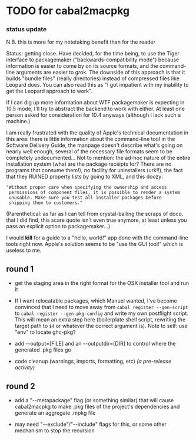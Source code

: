 TODO for cabal2macpkg
=====================

### status update ###
N.B. this is more for my notetaking benefit than for the reader

Status: getting close. Have decided, for the time being, to use the
Tiger interface to packagemaker ("backwards-compatibility mode")
because information is easier to come by on its source formats, and
the command-line arguments are easier to grok. The downside of this
approach is that it builds "bundle files" (really directories) instead
of compressed files like Leopard does. You can also read this as "I
got impatient with my inability to get the Leopard approach to work".

If I can dig up more information about WTF packagemaker is expecting
in 10.5 mode, I'll try to abstract the backend to work with either. At
least one person asked for consideration for 10.4 anyways (although I
lack such a machine.)

I am really frustrated with the quality of Apple's technical
documentation in this area: there is little information about the
command-line tool in the Software Delivery Guide, the manpage doesn't
describe what's going on nearly well enough, several of the necessary
file formats seem to be completely undocumented... Not to mention: the
ad-hoc nature of the entire installation system (what are the package
receipts for? There are no programs that consume them!), no facility
for uninstallers (urk!!), the fact that they RUINED property lists by
going to XML, and this doozy:

    "Without proper care when specifying the ownership and access
     permissions of component files, it is possible to render a system
     unusable. Make sure you test all installer packages before
     shipping them to customers."

(Parenthetical: as far as I can tell from crystal-balling the scraps
of doco. that I did find, this scare quote isn't even true anymore, at
least unless you pass an explicit option to packagemaker...)

I would **kill** for a guide to a "hello, world!" app done with the
command-line tools right now. Apple's solution seems to be "use the
GUI tool!" which is useless to me.


round 1
-------

* get the staging area in the right format for the OSX installer tool
  and run it 

* If I want relocatable packages, which Manuel wanted, I've become
  convinced that I need to move away from `cabal register
  --gen-script` to `cabal register --gen-pkg-config` and write my own
  postflight script. This will mean an extra step here (boilerplate
  shell script, rewriting the target path to `$4` or whatever the
  correct argument is). Note to self: use "env" to locate ghc-pkg?

* add --output=[FILE] and an --outputdir=[DIR] to control where the
  generated .pkg files go

* code cleanup (warnings, imports, formatting, etc) *(a pre-release
  activity)*


round 2
-------

* add a "--metapackage" flag (or something similar) that will cause
  cabal2macpkg to make .pkg files of the project's dependencies and
  generate an aggregate .mpkg file

* may need "--exclude"/"--include" flags for this, or some other
  mechanism to stop the recursion
